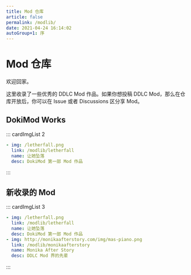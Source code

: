 ```yaml
---
title: Mod 仓库
article: false
permalink: /modlib/
date: 2021-04-24 16:14:02
autoGroup+1: 序
---
```

# Mod 仓库
欢迎回家。

这里收录了一些优秀的 DDLC Mod 作品。如果你想投稿 DDLC Mod，那么在仓库开放后，你可以在 Issue 或者 Discussions 区分享 Mod。

## DokiMod Works

::: cardImgList 2
```yaml
- img: /letherfall.png
  link: /modlib/letherfall
  name: 让她坠落
  desc: DokiMod 第一部 Mod 作品
```
:::

## 新收录的 Mod

::: cardImgList 3
```yaml
- img: /letherfall.png
  link: /modlib/letherfall
  name: 让她坠落
  desc: DokiMod 第一部 Mod 作品
- img: http://monikaafterstory.com/img/mas-piano.png
  link: /modlib/monikaafterstory
  name: Monika After Story
  desc: DDLC Mod 界的先辈
```
:::
